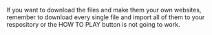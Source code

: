 If you want to download the files and make them your own websites, remember to download every single file and import all of them to your respository or the HOW TO PLAY button is not going to work.
